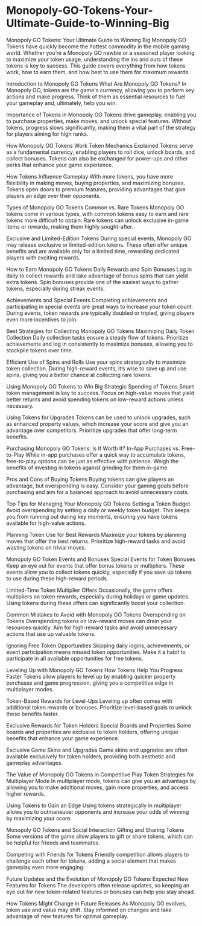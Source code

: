 # Monopoly-GO-Tokens-Your-Ultimate-Guide-to-Winning-Big
Monopoly GO Tokens: Your Ultimate Guide to Winning Big
Monopoly GO Tokens have quickly become the hottest commodity in the mobile gaming world. Whether you’re a Monopoly GO newbie or a seasoned player looking to maximize your token usage, understanding the ins and outs of these tokens is key to success. This guide covers everything from how tokens work, how to earn them, and how best to use them for maximum rewards.

Introduction to Monopoly GO Tokens
What Are Monopoly GO Tokens?
In Monopoly GO, tokens are the game's currency, allowing you to perform key actions and make progress. Think of them as essential resources to fuel your gameplay and, ultimately, help you win.

Importance of Tokens in Monopoly GO
Tokens drive gameplay, enabling you to purchase properties, make moves, and unlock special features. Without tokens, progress slows significantly, making them a vital part of the strategy for players aiming for high ranks.

How Monopoly GO Tokens Work
Token Mechanics Explained
Tokens serve as a fundamental currency, enabling players to roll dice, unlock boards, and collect bonuses. Tokens can also be exchanged for power-ups and other perks that enhance your game experience.

How Tokens Influence Gameplay
With more tokens, you have more flexibility in making moves, buying properties, and maximizing bonuses. Tokens open doors to premium features, providing advantages that give players an edge over their opponents.

Types of Monopoly GO Tokens
Common vs. Rare Tokens
Monopoly GO tokens come in various types, with common tokens easy to earn and rare tokens more difficult to obtain. Rare tokens can unlock exclusive in-game items or rewards, making them highly sought-after.

Exclusive and Limited-Edition Tokens
During special events, Monopoly GO may release exclusive or limited-edition tokens. These often offer unique benefits and are available only for a limited time, rewarding dedicated players with exciting rewards.

How to Earn Monopoly GO Tokens
Daily Rewards and Spin Bonuses
Log in daily to collect rewards and take advantage of bonus spins that can yield extra tokens. Spin bonuses provide one of the easiest ways to gather tokens, especially during streak events.

Achievements and Special Events
Completing achievements and participating in special events are great ways to increase your token count. During events, token rewards are typically doubled or tripled, giving players even more incentives to join.

Best Strategies for Collecting Monopoly GO Tokens
Maximizing Daily Token Collection
Daily collection tasks ensure a steady flow of tokens. Prioritize achievements and log in consistently to maximize bonuses, allowing you to stockpile tokens over time.

Efficient Use of Spins and Rolls
Use your spins strategically to maximize token collection. During high-reward events, it’s wise to save up and use spins, giving you a better chance at collecting rare tokens.

Using Monopoly GO Tokens to Win Big
Strategic Spending of Tokens
Smart token management is key to success. Focus on high-value moves that yield better returns and avoid spending tokens on low-reward actions unless necessary.

Using Tokens for Upgrades
Tokens can be used to unlock upgrades, such as enhanced property values, which increase your score and give you an advantage over competitors. Prioritize upgrades that offer long-term benefits.

Purchasing Monopoly GO Tokens: Is It Worth It?
In-App Purchases vs. Free-to-Play
While in-app purchases offer a quick way to accumulate tokens, free-to-play options can be just as effective with patience. Weigh the benefits of investing in tokens against grinding for them in-game.

Pros and Cons of Buying Tokens
Buying tokens can give players an advantage, but overspending is easy. Consider your gaming goals before purchasing and aim for a balanced approach to avoid unnecessary costs.

Top Tips for Managing Your Monopoly GO Tokens
Setting a Token Budget
Avoid overspending by setting a daily or weekly token budget. This keeps you from running out during key moments, ensuring you have tokens available for high-value actions.

Planning Token Use for Best Rewards
Maximize your tokens by planning moves that offer the best returns. Prioritize high-reward tasks and avoid wasting tokens on trivial moves.

Monopoly GO Token Events and Bonuses
Special Events for Token Bonuses
Keep an eye out for events that offer bonus tokens or multipliers. These events allow you to collect tokens quickly, especially if you save up tokens to use during these high-reward periods.

Limited-Time Token Multiplier Offers
Occasionally, the game offers multipliers on token rewards, especially during holidays or game updates. Using tokens during these offers can significantly boost your collection.

Common Mistakes to Avoid with Monopoly GO Tokens
Overspending on Tokens
Overspending tokens on low-reward moves can drain your resources quickly. Aim for high-reward tasks and avoid unnecessary actions that use up valuable tokens.

Ignoring Free Token Opportunities
Skipping daily logins, achievements, or event participation means missed token opportunities. Make it a habit to participate in all available opportunities for free tokens.

Leveling Up with Monopoly GO Tokens
How Tokens Help You Progress Faster
Tokens allow players to level up by enabling quicker property purchases and game progression, giving you a competitive edge in multiplayer modes.

Token-Based Rewards for Level-Ups
Leveling up often comes with additional token rewards or bonuses. Prioritize level-based goals to unlock these benefits faster.

Exclusive Rewards for Token Holders
Special Boards and Properties
Some boards and properties are exclusive to token holders, offering unique benefits that enhance your game experience.

Exclusive Game Skins and Upgrades
Game skins and upgrades are often available exclusively for token holders, providing both aesthetic and gameplay advantages.

The Value of Monopoly GO Tokens in Competitive Play
Token Strategies for Multiplayer Mode
In multiplayer mode, tokens can give you an advantage by allowing you to make additional moves, gain more properties, and access higher rewards.

Using Tokens to Gain an Edge
Using tokens strategically in multiplayer allows you to outmaneuver opponents and increase your odds of winning by maximizing your score.

Monopoly GO Tokens and Social Interaction
Gifting and Sharing Tokens
Some versions of the game allow players to gift or share tokens, which can be helpful for friends and teammates.

Competing with Friends for Tokens
Friendly competition allows players to challenge each other for tokens, adding a social element that makes gameplay even more engaging.

Future Updates and the Evolution of Monopoly GO Tokens
Expected New Features for Tokens
The developers often release updates, so keeping an eye out for new token-related features or bonuses can help you stay ahead.

How Tokens Might Change in Future Releases
As Monopoly GO evolves, token use and value may shift. Stay informed on changes and take advantage of new features for optimal gameplay.

